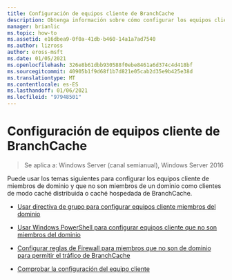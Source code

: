 ```yaml
---
title: Configuración de equipos cliente de BranchCache
description: Obtenga información sobre cómo configurar los equipos cliente de miembros de dominio y que no son miembros de un dominio como clientes de caché distribuida de BranchCache o de modo caché hospedada.
manager: brianlic
ms.topic: how-to
ms.assetid: e16dbea9-0f0a-41db-b460-14a1a7ad7540
ms.author: lizross
author: eross-msft
ms.date: 01/05/2021
ms.openlocfilehash: 326e8b61dbb930588f0ebe8461a6d374c4d418bf
ms.sourcegitcommit: 40905b1f9d68f1b7d821e05cab2d35e9b425e38d
ms.translationtype: MT
ms.contentlocale: es-ES
ms.lasthandoff: 01/06/2021
ms.locfileid: "97948501"
---
```

# <a name="configure-branchcache-client-computers"></a>Configuración de equipos cliente de BranchCache

>Se aplica a: Windows Server (canal semianual), Windows Server 2016

Puede usar los temas siguientes para configurar los equipos cliente de miembros de dominio y que no son miembros de un dominio como clientes de modo caché distribuida o caché hospedada de BranchCache.

-   [Usar directiva de grupo para configurar equipos cliente miembros del dominio](../../branchcache/deploy/Use-Group-Policy-to-Configure-Domain-Member-Client-Computers.md)

-   [Usar Windows PowerShell para configurar equipos cliente que no son miembros del dominio](../../branchcache/deploy/Use-Windows-PowerShell-to-Configure-Non-Domain-Member-Client-Computers.md)

-   [Configurar reglas de Firewall para miembros que no son de dominio para permitir el tráfico de BranchCache](../../branchcache/deploy/Configure-Firewall-Rules-for-Non-Domain-Members-to-Allow-BranchCache-Traffic.md)

-   [Comprobar la configuración del equipo cliente](../../branchcache/deploy/Verify-Client-Computer-Settings.md)




